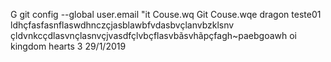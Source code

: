 G git config --global user.email "it Couse.wq
Git Couse.wqe
dragon
teste01
ldhçfasfasnflaswdhnczçjasblawbfvdasbvçlanvbzklsnv
çldvnkcçdlasvnçlasnvçjvasdfçlvbçflasvbãsvhãpçfagh~paebgoawh
oi
kingdom hearts 3 29/1/2019
